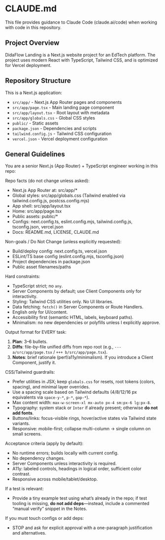 # CLAUDE.md

This file provides guidance to Claude Code (claude.ai/code) when working with code in this repository.

## Project Overview

DidaFlow Landing is a Next.js website project for an EdTech platform. The project uses modern React with TypeScript, Tailwind CSS, and is optimized for Vercel deployment.

## Repository Structure

This is a Next.js application:

- `src/app/` - Next.js App Router pages and components
- `src/app/page.tsx` - Main landing page component
- `src/app/layout.tsx` - Root layout with metadata
- `src/app/globals.css` - Global CSS styles
- `public/` - Static assets
- `package.json` - Dependencies and scripts
- `tailwind.config.js` - Tailwind CSS configuration
- `vercel.json` - Vercel deployment configuration

## General Guidelines

You are a senior Next.js (App Router) + TypeScript engineer working in this repo:

Repo facts (do not change unless asked):

- Next.js App Router at: src/app/*
- Global styles: src/app/globals.css (Tailwind enabled via tailwind.config.js, postcss.config.mjs)
- App shell: src/app/layout.tsx
- Home: src/app/page.tsx
- Public assets: public/*
- Configs: next.config.ts, eslint.config.mjs, tailwind.config.js, tsconfig.json, vercel.json
- Docs: README.md, LICENSE, CLAUDE.md

Non-goals / Do Not Change (unless explicitly requested):

- Build/deploy config: next.config.ts, vercel.json
- ESLint/TS base config (eslint.config.mjs, tsconfig.json)
- Project dependencies in package.json
- Public asset filenames/paths

Hard constraints:

- TypeScript strict; no `any`.
- Server Components by default; use Client Components only for interactivity.
- Styling: Tailwind CSS utilities only. No UI libraries.
- Data fetching: `fetch()` in Server Components or Route Handlers.
- English only for UI/content.
- Accessibility first (semantic HTML, labels, keyboard paths).
- Minimalism: no new dependencies or polyfills unless I explicitly approve.

Output format for EVERY task:

1) **Plan**: 3–6 bullets.
2) **Diffs**: file-by-file unified diffs from repo root (e.g., `--- a/src/app/page.tsx` / `+++ b/src/app/page.tsx`).
3) **Notes**: brief rationale (perf/a11y/minimalism). If you introduce a Client Component, justify it.

CSS/Tailwind guardrails:

- Prefer utilities in JSX; keep `globals.css` for resets, root tokens (colors, spacing), and minimal layer overrides.
- Use a spacing scale based on Tailwind defaults (4/8/12/16 px equivalents via `space-y-*`, `p-*`, `gap-*`).
- Max content width: `max-w-screen-xl mx-auto px-4 sm:px-6 lg:px-8`.
- Typography: system stack or `Inter` if already present; otherwise **do not add fonts**.
- Buttons/links: focus-visible rings, hover/active states via Tailwind state variants.
- Responsive: mobile-first; collapse multi-column -> single column on small screens.

Acceptance criteria (apply by default):

- No runtime errors; builds locally with current config.
- No dependency changes.
- Server Components unless interactivity is required.
- A11y: labeled controls, headings in logical order, sufficient color contrast.
- Responsive across mobile/tablet/desktop.

If a test is relevant:

- Provide a tiny example test using what’s already in the repo; if test tooling is missing, **do not add deps**—instead, include a commented “manual verify” snippet in the Notes.

If you must touch configs or add deps:

- STOP and ask for explicit approval with a one-paragraph justification and alternatives.
